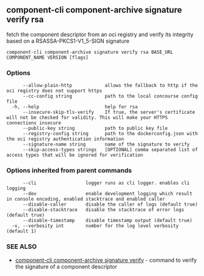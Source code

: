 ## component-cli component-archive signature verify rsa

fetch the component descriptor from an oci registry and verify its integrity based on a RSASSA-PKCS1-V1_5-SIGN signature

```
component-cli component-archive signature verify rsa BASE_URL COMPONENT_NAME VERSION [flags]
```

### Options

```
      --allow-plain-http            allows the fallback to http if the oci registry does not support https
      --cc-config string            path to the local concourse config file
  -h, --help                        help for rsa
      --insecure-skip-tls-verify    If true, the server's certificate will not be checked for validity. This will make your HTTPS connections insecure
      --public-key string           path to public key file
      --registry-config string      path to the dockerconfig.json with the oci registry authentication information
      --signature-name string       name of the signature to verify
      --skip-access-types strings   [OPTIONAL] comma separated list of access types that will be ignored for verification
```

### Options inherited from parent commands

```
      --cli                  logger runs as cli logger. enables cli logging
      --dev                  enable development logging which result in console encoding, enabled stacktrace and enabled caller
      --disable-caller       disable the caller of logs (default true)
      --disable-stacktrace   disable the stacktrace of error logs (default true)
      --disable-timestamp    disable timestamp output (default true)
  -v, --verbosity int        number for the log level verbosity (default 1)
```

### SEE ALSO

* [component-cli component-archive signature verify](component-cli_component-archive_signature_verify.md)	 - command to verify the signature of a component descriptor

